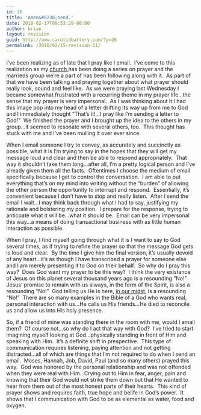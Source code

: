 ```yaml
---
id: 26
title: 'Amen&#8230;send.'
date: 2010-02-17T09:53:29-08:00
author: brian
layout: revision
guid: http://www.carotidbattery.com/?p=26
permalink: /2010/02/15-revision-11/
---
```

I&#8217;ve been realizing as of late that I pray like I email.  I&#8217;ve come to this realization as my <a title="Flood Church" href="http://www.diveintoflood.com/" target="_blank">church </a>has been doing a series on prayer and the marrieds group we&#8217;re a part of has been following along with it.  As part of that we have been talking and praying together about what prayer should really look, sound and feel like.  As we were praying last Wednesday I became somewhat frustrated with a recurring theme in my prayer life&#8230;the sense that my prayer is very impersonal.  As I was thinking about it I had this image pop into my head of a letter drifting its way up from me to God and I immediately thought &#8220;That&#8217;s it!&#8230;I pray like I&#8217;m sending a letter to God!&#8221;  We finished the prayer and I brought up the idea to the others in my group&#8230;it seemed to resonate with several others, too.  This thought has stuck with me and I&#8217;ve been mulling it over ever since.

When I email someone I try to convey, as accurately and succinctly as possible, what it is I&#8217;m trying to say in the hopes that they will get my message loud and clear and then be able to respond appropriately.  That way it shouldn&#8217;t take them long&#8230;after all, I&#8217;m a pretty logical person and I&#8217;ve already given them all the facts.  Oftentimes I choose the medium of email specifically because I get to control the conversation.  I am able to put everything that&#8217;s on my mind into writing without the &#8220;burden&#8221; of allowing the other person the opportunity to interrupt and respond.  Essentially, it&#8217;s convenient because I don&#8217;t have to stop and really listen.  After I send the email I wait&#8230;I may think back through what I had to say, justifying my rationale and bolstering my position.  I prepare for the response, trying to anticpate what it will be&#8230;what it should be.  Email can be very impersonal this way&#8230;a means of doing transactional business with as little human interaction as possible.

When I pray, I find myself going through what it is I want to say to God several times, as if trying to refine the prayer so that the message God gets is loud and clear.  By the time I give him the final version, it&#8217;s usually devoid of any heart&#8230;it&#8217;s as though I have transcribed a prayer for someone else and I am merely presenting it to God on their behalf.  So why do I pray this way?  Does God want my prayer to be this way?  I think the very existance of Jesus on this planet several thousand years ago is a resounding &#8220;No!&#8221;  Jesus&#8217; promise to remain with us always, in the form of the Spirit, is also a resounding &#8220;No!&#8221;  God telling us He is here, <a title="in our midst" href="http://bible.cc/matthew/18-20.htm" target="_blank">in our midst</a>, is a resounding &#8220;No!&#8221;  There are so many examples in the Bible of a God who wants real, personal interaction with us&#8230;He calls us His friends&#8230;He died to reconcile us and allow us into His holy presence. 

So, if a friend of mine was standing there in the room with me, would I email them?  Of course not&#8230;so why do I act that way with God?  I&#8217;ve tried to start imagining myself looking at God&#8230;physically standing in front of Him and speaking with Him.  It&#8217;s a definite shift in prespective.  This type of communication requires listening, paying attention and not getting distracted&#8230;all of which are things that I&#8217;m not required to do when I send an email.  Moses, Hannah, Job, David, Paul (and so many others) prayed this way.  God was honored by the personal relationship and was not offended when they were real with Him&#8230;Crying out to Him in fear, anger, pain and knowing that their God would not strike them down but that He wanted to hear from them out of the most honest parts of their hearts.  This kind of prayer shows and requires faith, true hope and belife in God&#8217;s power.  It shows that I communication with God to be as elemental as water, food and oxygen.